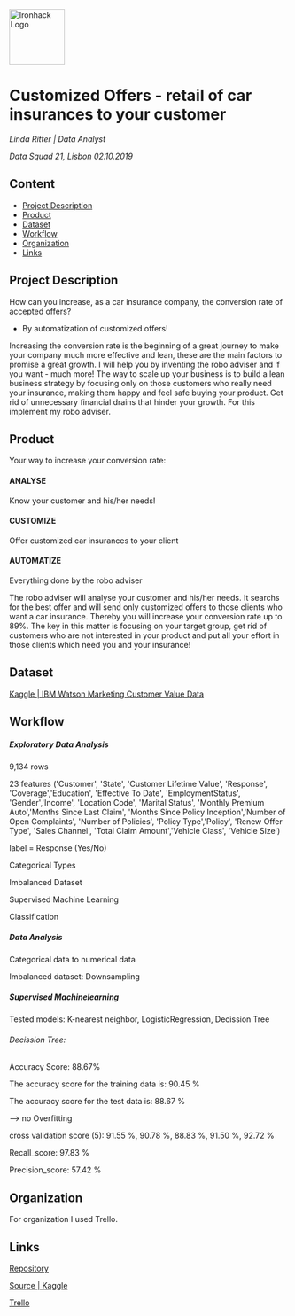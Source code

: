 <img src="https://bit.ly/2VnXWr2" alt="Ironhack Logo" width="100"/>

# Customized Offers - retail of car insurances to your customer
*Linda Ritter | Data Analyst*

*Data Squad 21, Lisbon 02.10.2019*

## Content
- [Project Description](#project-description)
- [Product](#hypotheses-/-questions)
- [Dataset](#dataset)
- [Workflow](#workflow)
- [Organization](#organization)
- [Links](#links)

<a name="project-description"></a>

## Project Description
How can you increase, as a car insurance company, the conversion rate of accepted offers? 
- By automatization of customized offers!

Increasing the conversion rate is the beginning of a great journey to make your company much more effective and lean, these are the main factors to promise a great growth. I will help you by inventing the robo adviser and if you want - much more!
The way to scale up your business is to build a lean business strategy by focusing only on those customers who really need your insurance, making them happy and feel safe buying your product. Get rid of unnecessary financial drains that hinder your growth.
For this implement my robo adviser.

<a name="hypotheses-/-questions"></a>

## Product

Your way to increase your conversion rate:

#### ANALYSE
Know your customer and his/her needs!

#### CUSTOMIZE
Offer customized car insurances to your client

#### AUTOMATIZE
Everything done by the robo adviser


The robo adviser will analyse your customer and his/her needs. It searchs for the best offer and will send only customized offers to those clients who want a car insurance. Thereby you will increase your conversion rate up to 89%. The key in this matter is focusing on your target group, get rid of customers who are not interested in your product and put all your effort in those clients which need you and your insurance!

<a name="dataset"></a>

## Dataset
[Kaggle | IBM Watson Marketing Customer Value Data](https://www.kaggle.com/pankajjsh06/ibm-watson-marketing-customer-value-data)

<a name="workflow"></a>

## Workflow

##### Exploratory Data Analysis 
9,134 rows

23 features ('Customer', 'State', 'Customer Lifetime Value', 'Response', 'Coverage','Education', 'Effective To Date',   'EmploymentStatus', 'Gender','Income', 'Location Code', 'Marital Status', 'Monthly Premium Auto','Months Since Last Claim', 'Months Since Policy Inception','Number of Open Complaints', 'Number of Policies', 'Policy Type','Policy', 'Renew Offer Type', 'Sales Channel', 'Total Claim Amount','Vehicle Class', 'Vehicle Size')

label = Response (Yes/No)

Categorical Types

Imbalanced Dataset

Supervised Machine Learning

Classification


##### Data Analysis
Categorical data to numerical data

Imbalanced dataset: Downsampling


##### Supervised Machinelearning
Tested models: K-nearest neighbor, LogisticRegression, Decission Tree


###### Decission Tree:
Accuracy Score: 88.67%

The accuracy score for the training data is:  90.45 %

The accuracy score for the test data is:  88.67 %

--> no Overfitting

cross validation score (5): 91.55 %, 90.78 %, 88.83 %, 91.50 %, 92.72 %

Recall_score: 97.83 %

Precision_score: 57.42 %

<a name="organization"></a>


## Organization
For organization I used Trello.

<a name="links"></a>


## Links

[Repository](https://github.com/LindaRit/Project-Week-4/edit/master/your-project) 

[Source | Kaggle](https://www.kaggle.com/pankajjsh06/ibm-watson-marketing-customer-value-data)  

[Trello](https://trello.com/b/l0nWcfbK/project-6-machine-learning)  
